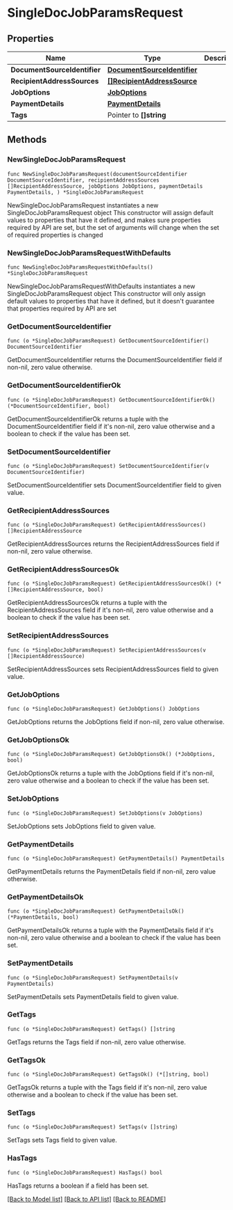 # SingleDocJobParamsRequest

## Properties

Name | Type | Description | Notes
------------ | ------------- | ------------- | -------------
**DocumentSourceIdentifier** | [**DocumentSourceIdentifier**](DocumentSourceIdentifier.md) |  | 
**RecipientAddressSources** | [**[]RecipientAddressSource**](RecipientAddressSource.md) |  | 
**JobOptions** | [**JobOptions**](JobOptions.md) |  | 
**PaymentDetails** | [**PaymentDetails**](PaymentDetails.md) |  | 
**Tags** | Pointer to **[]string** |  | [optional] 

## Methods

### NewSingleDocJobParamsRequest

`func NewSingleDocJobParamsRequest(documentSourceIdentifier DocumentSourceIdentifier, recipientAddressSources []RecipientAddressSource, jobOptions JobOptions, paymentDetails PaymentDetails, ) *SingleDocJobParamsRequest`

NewSingleDocJobParamsRequest instantiates a new SingleDocJobParamsRequest object
This constructor will assign default values to properties that have it defined,
and makes sure properties required by API are set, but the set of arguments
will change when the set of required properties is changed

### NewSingleDocJobParamsRequestWithDefaults

`func NewSingleDocJobParamsRequestWithDefaults() *SingleDocJobParamsRequest`

NewSingleDocJobParamsRequestWithDefaults instantiates a new SingleDocJobParamsRequest object
This constructor will only assign default values to properties that have it defined,
but it doesn't guarantee that properties required by API are set

### GetDocumentSourceIdentifier

`func (o *SingleDocJobParamsRequest) GetDocumentSourceIdentifier() DocumentSourceIdentifier`

GetDocumentSourceIdentifier returns the DocumentSourceIdentifier field if non-nil, zero value otherwise.

### GetDocumentSourceIdentifierOk

`func (o *SingleDocJobParamsRequest) GetDocumentSourceIdentifierOk() (*DocumentSourceIdentifier, bool)`

GetDocumentSourceIdentifierOk returns a tuple with the DocumentSourceIdentifier field if it's non-nil, zero value otherwise
and a boolean to check if the value has been set.

### SetDocumentSourceIdentifier

`func (o *SingleDocJobParamsRequest) SetDocumentSourceIdentifier(v DocumentSourceIdentifier)`

SetDocumentSourceIdentifier sets DocumentSourceIdentifier field to given value.


### GetRecipientAddressSources

`func (o *SingleDocJobParamsRequest) GetRecipientAddressSources() []RecipientAddressSource`

GetRecipientAddressSources returns the RecipientAddressSources field if non-nil, zero value otherwise.

### GetRecipientAddressSourcesOk

`func (o *SingleDocJobParamsRequest) GetRecipientAddressSourcesOk() (*[]RecipientAddressSource, bool)`

GetRecipientAddressSourcesOk returns a tuple with the RecipientAddressSources field if it's non-nil, zero value otherwise
and a boolean to check if the value has been set.

### SetRecipientAddressSources

`func (o *SingleDocJobParamsRequest) SetRecipientAddressSources(v []RecipientAddressSource)`

SetRecipientAddressSources sets RecipientAddressSources field to given value.


### GetJobOptions

`func (o *SingleDocJobParamsRequest) GetJobOptions() JobOptions`

GetJobOptions returns the JobOptions field if non-nil, zero value otherwise.

### GetJobOptionsOk

`func (o *SingleDocJobParamsRequest) GetJobOptionsOk() (*JobOptions, bool)`

GetJobOptionsOk returns a tuple with the JobOptions field if it's non-nil, zero value otherwise
and a boolean to check if the value has been set.

### SetJobOptions

`func (o *SingleDocJobParamsRequest) SetJobOptions(v JobOptions)`

SetJobOptions sets JobOptions field to given value.


### GetPaymentDetails

`func (o *SingleDocJobParamsRequest) GetPaymentDetails() PaymentDetails`

GetPaymentDetails returns the PaymentDetails field if non-nil, zero value otherwise.

### GetPaymentDetailsOk

`func (o *SingleDocJobParamsRequest) GetPaymentDetailsOk() (*PaymentDetails, bool)`

GetPaymentDetailsOk returns a tuple with the PaymentDetails field if it's non-nil, zero value otherwise
and a boolean to check if the value has been set.

### SetPaymentDetails

`func (o *SingleDocJobParamsRequest) SetPaymentDetails(v PaymentDetails)`

SetPaymentDetails sets PaymentDetails field to given value.


### GetTags

`func (o *SingleDocJobParamsRequest) GetTags() []string`

GetTags returns the Tags field if non-nil, zero value otherwise.

### GetTagsOk

`func (o *SingleDocJobParamsRequest) GetTagsOk() (*[]string, bool)`

GetTagsOk returns a tuple with the Tags field if it's non-nil, zero value otherwise
and a boolean to check if the value has been set.

### SetTags

`func (o *SingleDocJobParamsRequest) SetTags(v []string)`

SetTags sets Tags field to given value.

### HasTags

`func (o *SingleDocJobParamsRequest) HasTags() bool`

HasTags returns a boolean if a field has been set.


[[Back to Model list]](../README.md#documentation-for-models) [[Back to API list]](../README.md#documentation-for-api-endpoints) [[Back to README]](../README.md)


